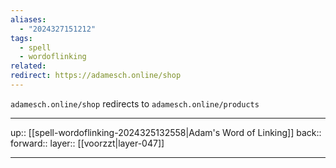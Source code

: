 ```yaml
---
aliases:
  - "2024327151212"
tags:
  - spell
  - wordoflinking
related: 
redirect: https://adamesch.online/shop
---
```


`adamesch.online/shop` redirects to `adamesch.online/products`

***

up:: [[spell-wordoflinking-2024325132558|Adam's Word of Linking]]
back:: 
forward:: 
layer:: [[voorzzt|layer-047]]

***
